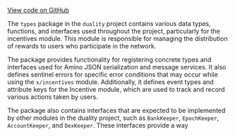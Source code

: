 [View code on GitHub](https://github.com/duality-labs/duality/oc/docs/json/x/incentives/types)

The `types` package in the `duality` project contains various data types, functions, and interfaces used throughout the project, particularly for the incentives module. This module is responsible for managing the distribution of rewards to users who participate in the network.

The package provides functionality for registering concrete types and interfaces used for Amino JSON serialization and message services. It also defines sentinel errors for specific error conditions that may occur while using the `x/incentives` module. Additionally, it defines event types and attribute keys for the Incentive module, which are used to track and record various actions taken by users.

The package also contains interfaces that are expected to be implemented by other modules in the duality project, such as `BankKeeper`, `EpochKeeper`, `AccountKeeper`, and `DexKeeper`. These interfaces provide a way
